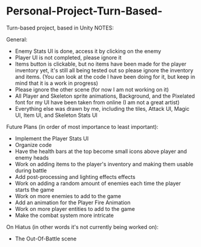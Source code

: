 # Personal-Project-Turn-Based-
Turn-based project, based in Unity
NOTES:

General:
- Enemy Stats UI is done, access it by clicking on the enemy
- Player UI is not completed, please ignore it
- Items button is clickable, but no items have been made for the player inventory yet, it's still all being tested out so please ignore the inventory and items. 
(You can look at the code I have been doing for it, but keep in mind that it is a work in progress)
- Please ignore the other scene (for now I am not working on it)
- All Player and Skeleton sprite animations, Background, and the Pixelated font for my UI have been taken from online (I am not a great artist)
- Everything else was drawn by me, including the tiles, Attack UI, Magic UI, Item UI, and Skeleton Stats UI

Future Plans (in order of most importance to least important):
- Implement the Player Stats UI
- Organize code
- Have the health bars at the top become small icons above player and enemy heads
- Work on adding items to the player's inventory and making them usable during battle
- Add post-processing and lighting effects effects
- Work on adding a random amount of enemies each time the player starts the game
- Work on more enemies to add to the game
- Add an animation for the Player Fire Animation
- Work on more player entities to add to the game
- Make the combat system more intricate


On Hiatus (in other words it's not currently being worked on):
- The Out-Of-Battle scene

